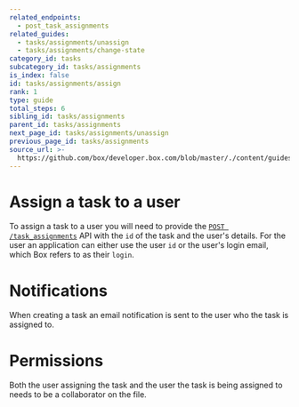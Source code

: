```yaml
---
related_endpoints:
  - post_task_assignments
related_guides:
  - tasks/assignments/unassign
  - tasks/assignments/change-state
category_id: tasks
subcategory_id: tasks/assignments
is_index: false
id: tasks/assignments/assign
rank: 1
type: guide
total_steps: 6
sibling_id: tasks/assignments
parent_id: tasks/assignments
next_page_id: tasks/assignments/unassign
previous_page_id: tasks/assignments
source_url: >-
  https://github.com/box/developer.box.com/blob/master/./content/guides/tasks/assignments/1-assign.md
---
```


# Assign a task to a user

To assign a task to a user you will need to provide the
[`POST /task_assignments`](e://post_task_assignments) API with the `id` of the
task and the user's details. For the user an application can either use the user
`id` or the user's login email, which Box refers to as their `login`.

<Samples id='post_task_assignments' >

</Samples>

<Message notice>

# Notifications

When creating a task an email notification is sent to the user who the task is
assigned to.

</Message>

<Message warning>

# Permissions

Both the user assigning the task and the user the task is being assigned to
needs to be a collaborator on the file.

</Message>
